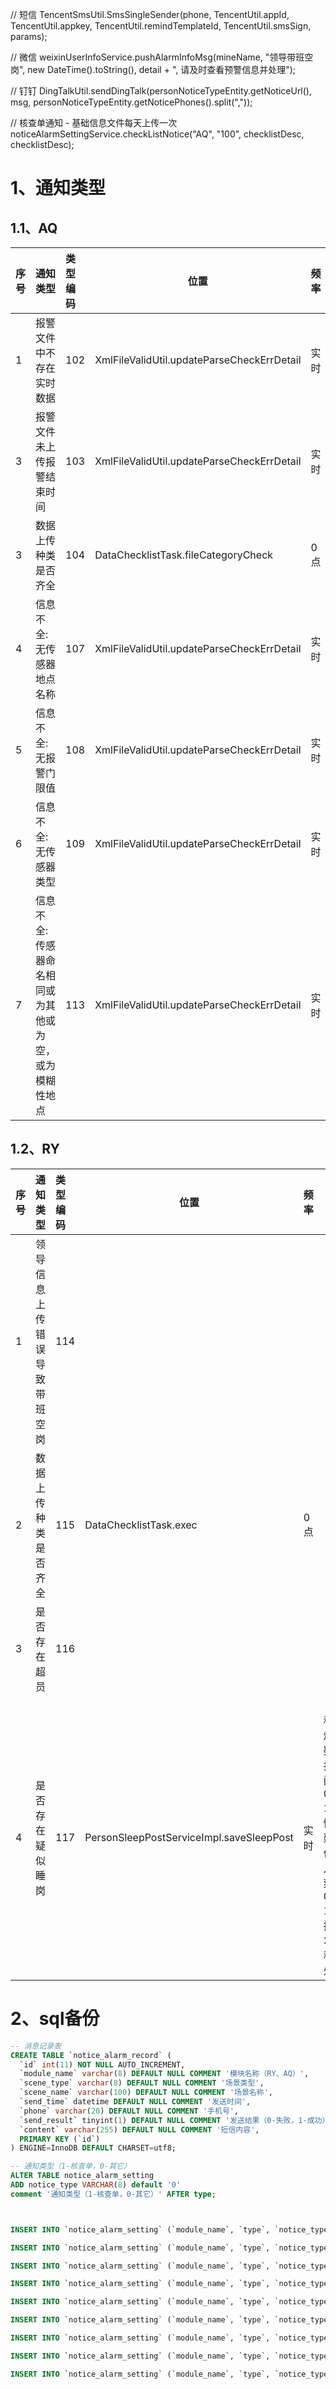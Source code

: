 // 短信
TencentSmsUtil.SmsSingleSender(phone, TencentUtil.appId, TencentUtil.appkey, TencentUtil.remindTemplateId, TencentUtil.smsSign, params);

// 微信
weixinUserInfoService.pushAlarmInfoMsg(mineName, "领导带班空岗", new DateTime().toString(), detail + ", 请及时查看预警信息并处理");

// 钉钉
DingTalkUtil.sendDingTalk(personNoticeTypeEntity.getNoticeUrl(), msg, personNoticeTypeEntity.getNoticePhones().split(","));

// 核查单通知 - 基础信息文件每天上传一次  
noticeAlarmSettingService.checkListNotice("AQ", "100", checklistDesc, checklistDesc);


# 1、通知类型
## 1.1、AQ

| 序号  | 通知类型                        | 类型编码 | 位置                                         | 频率  | 内容示例                                                                                                                   |
| :-- | :-------------------------- | :--- | ------------------------------------------ | --- | ---------------------------------------------------------------------------------------------------------------------- |
| 1   | 报警文件中不存在实时数据                | 102  | XmlFileValidUtil.updateParseCheckErrDetail | 实时  | 【联创高科】焦煤矿煤矿【报警文件中不存在实时数据】报警开始时间：2024-05-15 10:24:31详情：发生文件：002030011AQSS20231222192419.xml,传感器代码:01D120，错误的字段值：0，请及时处理 |
| 3   | 报警文件未上传报警结束时间               | 103  | XmlFileValidUtil.updateParseCheckErrDetail | 实时  | 【联创高科】焦煤矿煤矿【报警文件未上传报警结束时间】报警开始时间：2024-05-16 11:08:52详情：发生文件：067000001AQBJ20240331125233.xml,传感器代码:021D02，错误的字段值：，请及时处理 |
| 3   | 数据上传种类是否齐全                  | 104  | DataChecklistTask.fileCategoryCheck        | 0点  | 【联创高科】焦煤矿煤矿【数据上传种类不齐全】报警开始时间：2024-05-16 13:43:51详情：发生,AQCS30ｓ监测文件未上传，请及时处理                                             |
| 4   | 信息不全:无传感器地点名称               | 107  | XmlFileValidUtil.updateParseCheckErrDetail | 实时  | 【联创高科】焦煤矿煤矿【信息不全:无传感器地点名称】报警开始时间：2024-05-16 14:02:10详情：发生文件：067000001AQMC20240331174119.xml,传感器代码:001A01，错误的字段值：，请及时处理 |
| 5   | 信息不全:无报警门限值                 | 108  | XmlFileValidUtil.updateParseCheckErrDetail | 实时  | 【联创高科】焦煤矿煤矿【信息不全:无报警门限值】报警开始时间：2024-05-16 14:25:21详情：发生文件：067000001AQMC20240331174119.xml,传感器代码:001A02，错误的字段值：，请及时处理   |
| 6   | 信息不全:无传感器类型                 | 109  | XmlFileValidUtil.updateParseCheckErrDetail | 实时  | 【联创高科】焦煤矿煤矿【信息不全:无传感器类型】报警开始时间：2024-05-16 14:37:38详情：发生文件：067000001AQMC20240331174119.xml,传感器代码:001A01，错误的字段值：，请及时处理   |
| 7   | 信息不全:传感器命名相同或为其他或为空，或为模糊性地点 | 113  | XmlFileValidUtil.updateParseCheckErrDetail | 实时  | 【联创高科】焦煤矿煤矿【传感器监测地点重复】报警开始时间：2024-05-16 10:45:10详情：发生文件：067000001AQMC20240331174119.xml，重复的字段值：["026A01,生存室二氧"]，请及时处理  |

## 1.2、RY

| 序号  | 通知类型           | 类型编码 | 位置                                       | 频率  | 示例内容                                                                                                      |
| :-- | :------------- | :--- | ---------------------------------------- | --- | --------------------------------------------------------------------------------------------------------- |
| 1   | 领导信息上传错误导致带班空岗 | 114  |                                          |     |                                                                                                           |
| 2   | 数据上传种类是否齐全     | 115  | DataChecklistTask.exec                   | 0点  |                                                                                                           |
| 3   | 是否存在超员         | 116  |                                          |     |                                                                                                           |
| 4   | 是否存在疑似睡岗       | 117  | PersonSleepPostServiceImpl.saveSleepPost | 实时  | 【联创高科】焦煤矿煤矿【存在疑似睡岗】报警开始时间：2024-05-16 16:16:34详情：发生邓建民出现疑似睡岗，进入分站时刻：2024-05-13 13:15:09，持续时间：3天5分57秒，请及时处理 |


# 2、sql备份

```sql
-- 消息记录表
CREATE TABLE `notice_alarm_record` (
  `id` int(11) NOT NULL AUTO_INCREMENT,
  `module_name` varchar(8) DEFAULT NULL COMMENT '模块名称（RY、AQ）',
  `scene_type` varchar(8) DEFAULT NULL COMMENT '场景类型',
  `scene_name` varchar(100) DEFAULT NULL COMMENT '场景名称',
  `send_time` datetime DEFAULT NULL COMMENT '发送时间',
  `phone` varchar(20) DEFAULT NULL COMMENT '手机号',
  `send_result` tinyint(1) DEFAULT NULL COMMENT '发送结果（0-失败，1-成功）',
  `content` varchar(255) DEFAULT NULL COMMENT '短信内容',
  PRIMARY KEY (`id`)
) ENGINE=InnoDB DEFAULT CHARSET=utf8;

-- 通知类型（1-核查单，0-其它）
ALTER TABLE notice_alarm_setting
ADD notice_type VARCHAR(8) default '0'
comment '通知类型（1-核查单，0-其它）' AFTER type;



INSERT INTO `notice_alarm_setting` (`module_name`, `type`, `notice_type`, `notice_url`, `notice_phones`, `notice_state`, `notice_end_state`, `notice_middle_state`, `scene_type`, `scene_name`, `notice_rate`, `notice_unit`, `notice_last_time`) VALUES ( 'AQ', '1', '1', 'https://yun.tim.qq.com/v5/tlssmssvr/sendsms', '', '1', '0', '0', '102', '报警文件中不存在实时数据', '10', '分钟', '1900-01-01 00:00:00');

INSERT INTO `notice_alarm_setting` (`module_name`, `type`, `notice_type`, `notice_url`, `notice_phones`, `notice_state`, `notice_end_state`, `notice_middle_state`, `scene_type`, `scene_name`, `notice_rate`, `notice_unit`, `notice_last_time`) VALUES ( 'AQ', '1', '1', 'https://yun.tim.qq.com/v5/tlssmssvr/sendsms', '', '1', '0', '0', '103', '报警文件未上传报警结束时间', '10', '分钟', '1900-01-01 00:00:00');

INSERT INTO `notice_alarm_setting` (`module_name`, `type`, `notice_type`, `notice_url`, `notice_phones`, `notice_state`, `notice_end_state`, `notice_middle_state`, `scene_type`, `scene_name`, `notice_rate`, `notice_unit`, `notice_last_time`) VALUES ( 'AQ', '1', '1', 'https://yun.tim.qq.com/v5/tlssmssvr/sendsms', '', '1', '0', '0', '104', '数据上传种类是否齐全', '10', '分钟', '1900-01-01 00:00:00');

INSERT INTO `notice_alarm_setting` (`module_name`, `type`, `notice_type`, `notice_url`, `notice_phones`, `notice_state`, `notice_end_state`, `notice_middle_state`, `scene_type`, `scene_name`, `notice_rate`, `notice_unit`, `notice_last_time`) VALUES ( 'AQ', '1', '1', 'https://yun.tim.qq.com/v5/tlssmssvr/sendsms', '', '1', '0', '0', '107', '信息不全:无传感器地点名称', '10', '分钟', '1900-01-01 00:00:00');

INSERT INTO `notice_alarm_setting` (`module_name`, `type`, `notice_type`, `notice_url`, `notice_phones`, `notice_state`, `notice_end_state`, `notice_middle_state`, `scene_type`, `scene_name`, `notice_rate`, `notice_unit`, `notice_last_time`) VALUES ( 'AQ', '1', '1', 'https://yun.tim.qq.com/v5/tlssmssvr/sendsms', '', '1', '0', '0', '108', '信息不全:无报警门限值', '10', '分钟', '1900-01-01 00:00:00');

INSERT INTO `notice_alarm_setting` (`module_name`, `type`, `notice_type`, `notice_url`, `notice_phones`, `notice_state`, `notice_end_state`, `notice_middle_state`, `scene_type`, `scene_name`, `notice_rate`, `notice_unit`, `notice_last_time`) VALUES ( 'AQ', '1', '1', 'https://yun.tim.qq.com/v5/tlssmssvr/sendsms', '', '1', '0', '0', '109', '信息不全:无传感器类型', '10', '分钟', '1900-01-01 00:00:00');

INSERT INTO `notice_alarm_setting` (`module_name`, `type`, `notice_type`, `notice_url`, `notice_phones`, `notice_state`, `notice_end_state`, `notice_middle_state`, `scene_type`, `scene_name`, `notice_rate`, `notice_unit`, `notice_last_time`) VALUES ( 'AQ', '1', '1', 'https://yun.tim.qq.com/v5/tlssmssvr/sendsms', '', '1', '0', '0', '113', '信息不全:传感器命名相同或为其他或为空，或为模糊性地点', '10', '分钟', '1900-01-01 00:00:00');

INSERT INTO `notice_alarm_setting` (`module_name`, `type`, `notice_type`, `notice_url`, `notice_phones`, `notice_state`, `notice_end_state`, `notice_middle_state`, `scene_type`, `scene_name`, `notice_rate`, `notice_unit`, `notice_last_time`) VALUES ( 'RY', '1', '1', 'https://yun.tim.qq.com/v5/tlssmssvr/sendsms', '', '1', '0', '0', '115', '数据上传种类不齐全', '10', '分钟', '1900-01-01 00:00:00');

INSERT INTO `notice_alarm_setting` (`module_name`, `type`, `notice_type`, `notice_url`, `notice_phones`, `notice_state`, `notice_end_state`, `notice_middle_state`, `scene_type`, `scene_name`, `notice_rate`, `notice_unit`, `notice_last_time`) VALUES ( 'RY', '1', '1', 'https://yun.tim.qq.com/v5/tlssmssvr/sendsms', '', '1', '0', '0', '117', '存在疑似睡岗', '10', '分钟', '1900-01-01 00:00:00');
```
